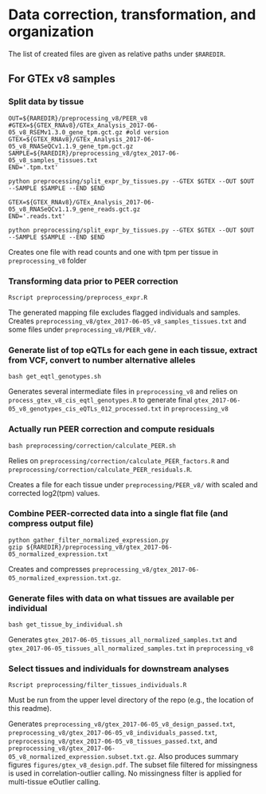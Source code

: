 Data correction, transformation, and organization
=================================================

The list of created files are given as relative paths under `$RAREDIR`.

For GTEx v8 samples
-------------------

### Split data by tissue
```
OUT=${RAREDIR}/preprocessing_v8/PEER_v8
#GTEX=${GTEX_RNAv8}/GTEx_Analysis_2017-06-05_v8_RSEMv1.3.0_gene_tpm.gct.gz #old version
GTEX=${GTEX_RNAv8}/GTEx_Analysis_2017-06-05_v8_RNASeQCv1.1.9_gene_tpm.gct.gz
SAMPLE=${RAREDIR}/preprocessing_v8/gtex_2017-06-05_v8_samples_tissues.txt
END='.tpm.txt'

python preprocessing/split_expr_by_tissues.py --GTEX $GTEX --OUT $OUT --SAMPLE $SAMPLE --END $END

GTEX=${GTEX_RNAv8}/GTEx_Analysis_2017-06-05_v8_RNASeQCv1.1.9_gene_reads.gct.gz
END='.reads.txt'

python preprocessing/split_expr_by_tissues.py --GTEX $GTEX --OUT $OUT --SAMPLE $SAMPLE --END $END
```
Creates one file with read counts and one with tpm per tissue in `preprocessing_v8` folder

### Transforming data prior to PEER correction
```
Rscript preprocessing/preprocess_expr.R
```
The generated mapping file excludes flagged individuals and samples.
Creates `preprocessing_v8/gtex_2017-06-05_v8_samples_tissues.txt` and some files under `preprocessing_v8/PEER_v8/`.

### Generate list of top eQTLs for each gene in each tissue, extract from VCF, convert to number alternative alleles
```
bash get_eqtl_genotypes.sh
```
Generates several intermediate files in `preprocessing_v8` and relies on `process_gtex_v8_cis_eqtl_genotypes.R` to generate final `gtex_2017-06-05_v8_genotypes_cis_eQTLs_012_processed.txt` in `preprocessing_v8`

### Actually run PEER correction and compute residuals
```
bash preprocessing/correction/calculate_PEER.sh
```
Relies on `preprocessing/correction/calculate_PEER_factors.R` and `preprocessing/correction/calculate_PEER_residuals.R`.

Creates a file for each tissue  under `preprocessing/PEER_v8/` with scaled and corrected log2(tpm) values.

### Combine PEER-corrected data into a single flat file (and compress output file)
```
python gather_filter_normalized_expression.py 
gzip ${RAREDIR}/preprocessing_v8/gtex_2017-06-05_normalized_expression.txt
```

Creates and compresses `preprocessing_v8/gtex_2017-06-05_normalized_expression.txt.gz`.

### Generate files with data on what tissues are available per individual
```
bash get_tissue_by_individual.sh
```
Generates `gtex_2017-06-05_tissues_all_normalized_samples.txt` and `gtex_2017-06-05_tissues_all_normalized_samples.txt` in `preprocessing_v8`

### Select tissues and individuals for downstream analyses
```
Rscript preprocessing/filter_tissues_individuals.R
```
Must be run from the upper level directory of the repo (e.g., the location of this readme).

Generates `preprocessing_v8/gtex_2017-06-05_v8_design_passed.txt`, `preprocessing_v8/gtex_2017-06-05_v8_individuals_passed.txt`, `preprocessing_v8/gtex_2017-06-05_v8_tissues_passed.txt`, and `preprocessing_v8/gtex_2017-06-05_v8_normalized_expression.subset.txt.gz`. Also produces summary figures `figures/gtex_v8_design.pdf`. The subset file filtered for missingness is used in correlation-outlier calling. No missingness filter is applied for multi-tissue eOutlier calling.

